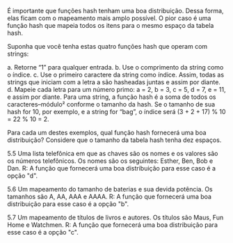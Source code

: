 É importante que funções hash tenham uma boa distribuição. Dessa forma, elas ficam com o mapeamento mais amplo possível. O pior caso é uma função hash que mapeia todos os itens para o mesmo espaço da tabela hash.

Suponha que você tenha estas quatro funções hash que operam com strings:

a. Retorne “1” para qualquer entrada.
b. Use o comprimento da string como o índice.
c. Use o primeiro caractere da string como índice. Assim, todas as strings que iniciam com a letra a são hasheadas juntas e assim por diante.
d. Mapeie cada letra para um número primo: a = 2, b = 3, c = 5, d = 7, e = 11, e assim por diante. Para uma string, a função hash é a soma de todos os caracteres–módulo² conforme o tamanho da hash. Se o tamanho de sua hash for 10, por exemplo, e a string for “bag”, o índice será (3 + 2 + 17) % 10 = 22 % 10 = 2.

Para cada um destes exemplos, qual função hash fornecerá uma boa distribuição? Considere que o tamanho da tabela hash tenha dez espaços.

5.5 Uma lista telefônica em que as chaves são os nomes e os valores são os números telefônicos. Os nomes são os seguintes: Esther, Ben, Bob e Dan.
R: A função que fornecerá uma boa distribuição para esse caso é a opção "d".

5.6 Um mapeamento do tamanho de baterias e sua devida potência. Os tamanhos são A, AA, AAA e AAAA.
R: A função que fornecerá uma boa distribuição para esse caso é a opção "b".

5.7 Um mapeamento de títulos de livros e autores. Os títulos são Maus, Fun Home e Watchmen.
R: A função que fornecerá uma boa distribuição para esse caso é a opção "c".